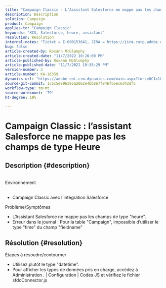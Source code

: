 ```yaml
---
title: "Campaign Classic - L’Assistant Salesforce ne mappe pas les champs de type Heure"
description: Description
solution: Campaign
product: Campaign
applies-to: "Campaign Classic"
keywords: "KCS, Salesforce, heure, assistant"
resolution: Resolution
internal-notes: "Ticket = E-000153641, JIRA = https://jira.corp.adobe.com/browse/NEO-27340"
bug: false
article-created-by: Roxann McGlumphy
article-created-date: "11/7/2022 10:26:00 PM"
article-published-by: Roxann McGlumphy
article-published-date: "11/7/2022 10:35:29 PM"
version-number: 3
article-number: KA-16359
dynamics-url: "https://adobe-ent.crm.dynamics.com/main.aspx?forceUCI=1&pagetype=entityrecord&etn=knowledgearticle&id=a7e62e27-eb5e-ed11-9561-6045bd006704"
source-git-commit: 1c6c5e896395a2062e4bb867f846fb5ec6d42df5
workflow-type: tm+mt
source-wordcount: '79'
ht-degree: 10%

---
```


# Campaign Classic : l’assistant Salesforce ne mappe pas les champs de type Heure

## Description {#description}

<br>Environnement<br><br>
- Campaign Classic avec l’intégration Salesforce

Problème/Symptômes
- L’Assistant Salesforce ne mappe pas les champs de type &quot;heure&quot;.
- Erreur dans le journal : Pour la table &quot;Campaign&quot;, impossible d’utiliser le type &quot;time&quot; du champ &quot;fieldname&quot;



## Résolution {#resolution}

Étapes à résoudre/contourner
- Utilisez plutôt le type &quot;datetime&quot;.
- Pour afficher les types de données pris en charge, accédez à Administration . | Configuration | Codes JS et vérifiez le fichier sfdcConnector.js





